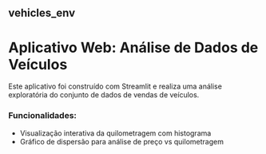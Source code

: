 ## vehicles_env
# Aplicativo Web: Análise de Dados de Veículos

Este aplicativo foi construído com Streamlit e realiza uma análise exploratória do conjunto de dados de vendas de veículos.

### Funcionalidades:
- Visualização interativa da quilometragem com histograma
- Gráfico de dispersão para análise de preço vs quilometragem
